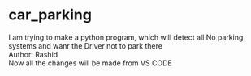 # car_parking
I am trying to make a python program, which will detect all No parking systems and wanr the Driver not to park there
<br>
Author: Rashid
<br>
Now all the changes will be made from VS CODE